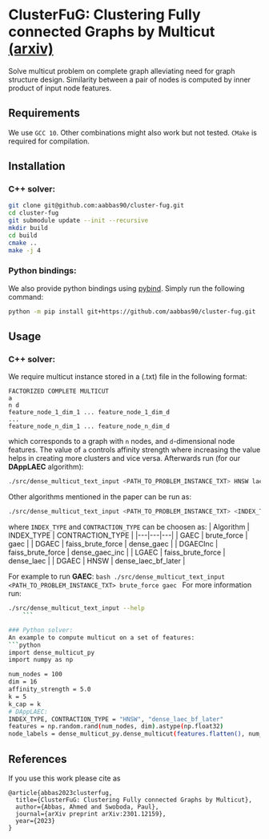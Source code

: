 # ClusterFuG: Clustering Fully connected Graphs by Multicut [(arxiv)](https://arxiv.org/abs/2301.12159)
Solve multicut problem on complete graph alleviating need for graph structure design. Similarity between a pair of nodes is computed by inner product of input node features.

## Requirements
We use `GCC 10`. Other combinations might also work but not tested. `CMake` is required for compilation.

## Installation

### C++ solver:
```bash
git clone git@github.com:aabbas90/cluster-fug.git
cd cluster-fug
git submodule update --init --recursive
mkdir build
cd build
cmake ..
make -j 4
```

### Python bindings:
We also provide python bindings using [pybind](https://github.com/pybind/pybind11). Simply run the following command:

```bash
python -m pip install git+https://github.com/aabbas90/cluster-fug.git
```

## Usage

### C++ solver:
We require multicut instance stored in a (.txt) file in the following format:
```
FACTORIZED COMPLETE MULTICUT
a
n d
feature_node_1_dim_1 ... feature_node_1_dim_d
...
feature_node_n_dim_1 ... feature_node_n_dim_d
```
which corresponds to a graph with `n` nodes, and `d`-dimensional node features. The value of `a` controls affinity strength where increasing the value helps in creating more clusters and vice versa.
Afterwards run (for our **DAppLAEC** algorithm):
```bash
./src/dense_multicut_text_input <PATH_TO_PROBLEM_INSTANCE_TXT> HNSW laec_bf_later
```
Other algorithms mentioned in the paper can be run as:

```bash
./src/dense_multicut_text_input <PATH_TO_PROBLEM_INSTANCE_TXT> <INDEX_TYPE> <CONTRACTION_TYPE>
```
where `INDEX_TYPE` and `CONTRACTION_TYPE` can be choosen as:
| Algorithm  | INDEX_TYPE  | CONTRACTION_TYPE |
|---|---|---|
| GAEC |  brute_force | gaec  |
| DGAEC | faiss_brute_force | dense_gaec   |
| DGAECInc | faiss_brute_force | dense_gaec_inc   |
| LGAEC | faiss_brute_force | dense_laec   |
| DGAEC | HNSW | dense_laec_bf_later   |

For example to run **GAEC**:
	```bash
./src/dense_multicut_text_input <PATH_TO_PROBLEM_INSTANCE_TXT> brute_force gaec
	```
 For more information run: 
```bash
./src/dense_multicut_text_input --help
	```

### Python solver:
An example to compute multicut on a set of features:
```python
import dense_multicut_py
import numpy as np

num_nodes = 100
dim = 16
affinity_strength = 5.0
k = 5
k_cap = k
# DAppLAEC:
INDEX_TYPE, CONTRACTION_TYPE = "HNSW", "dense_laec_bf_later"
features = np.random.rand(num_nodes, dim).astype(np.float32)
node_labels = dense_multicut_py.dense_multicut(features.flatten(), num_nodes, dim, affinity_strength, k, INDEX_TYPE, CONTRACTION_TYPE, k_cap)
```

## References
If you use this work please cite as
```
@article{abbas2023clusterfug,
  title={ClusterFuG: Clustering Fully connected Graphs by Multicut},
  author={Abbas, Ahmed and Swoboda, Paul},
  journal={arXiv preprint arXiv:2301.12159},
  year={2023}
}
